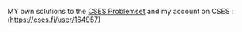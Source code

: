 MY own solutions to the [CSES Problemset](https://cses.fi/problemset/list/) and my account on CSES : (https://cses.fi/user/164957)
